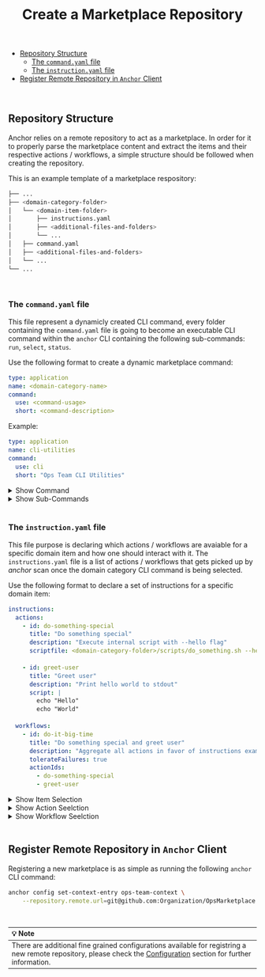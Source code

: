 <h1 id="create-anchorfiles" align="center">Create a Marketplace Repository<br><br></h1>

- [Repository Structure](#structure)
  - [The `command.yaml` file](#command)
  - [The `instruction.yaml` file](#instruction)
- [Register Remote Repository in `Anchor` Client](#register)

<br>

<h2 id="structure">Repository Structure</h2>

Anchor relies on a remote repository to act as a marketplace. In order for it to properly parse the marketplace content and extract the items and their respective actions / workflows, a simple structure should be followed when creating the repository.

This is an example template of a marketplace respository:

   ```bash
   ├── ...
   ├── <domain-category-folder>                   
   │   └── <domain-item-folder>               
   │       ├── instructions.yaml
   │       ├── <additional-files-and-folders>
   │       └── ...       
   │   ├── command.yaml
   │   ├── <additional-files-and-folders>
   │   └── ...                
   └── ...  
   ```

<br>

<h3 id="command">The <code>command.yaml</code> file</h3>

This file represent a dynamicly created CLI command, every folder containing the `command.yaml` file is going to become an executable CLI command within the `anchor` CLI containing the following sub-commands: `run`, `select`, `status`.

Use the following format to create a dynamic marketplace command:

```yaml
type: application
name: <domain-category-name>
command:
  use: <command-usage>
  short: <command-description>
```

Example:

```yaml
type: application
name: cli-utilities
command:
  use: cli
  short: "Ops Team CLI Utilities"
```

<details><summary>Show Command</summary>
<img style="vertical-align: top;" src="../assets/images/markeplace/anchor-cli-cmd.png" height="400" >
</details>

<details><summary>Show Sub-Commands</summary>
<img style="vertical-align: top;" src="../assets/images/markeplace/anchor-cli-sub-cmds.png" height="400" >
</details>

<br>

<h3 id="instruction">The <code>instruction.yaml</code> file</h3>

This file purpose is declaring which actions / workflows are avaiable for a specific domain item and how one should interact with it. The `instructions.yaml` file is a list of actions / workflows that gets picked up by *anchor* scan once the domain category CLI command is being selected.

Use the following format to declare a set of instructions for a specific domain item:

```yaml
instructions:
  actions:
    - id: do-something-special
      title: "Do something special"
      description: "Execute internal script with --hello flag"
      scriptfile: <domain-category-folder>/scripts/do_something.sh --hello
      
    - id: greet-user
      title: "Greet user"
      description: "Print hello world to stdout"
      script: |
        echo "Hello"
        echo "World"

  workflows:
    - id: do-it-big-time
      title: "Do something special and greet user"
      description: "Aggregate all actions in favor of instructions example"
      tolerateFailures: true
      actionIds:
        - do-something-special
        - greet-user

```

<details><summary>Show Item Selection</summary>
<img style="vertical-align: top;" src="../assets/images/markeplace/anchor-select.png" height="400" >
</details>

<details><summary>Show Action Seelction</summary>
<img style="vertical-align: top;" src="../assets/images/markeplace/anchor-select-cli-actions.png" height="400" >
</details>

<details><summary>Show Workflow Seelction</summary>
<img style="vertical-align: top;" src="../assets/images/markeplace/anchor-select-cli-workflows.png" height="400" >
</details>
<br>

<h2 id="register">Register Remote Repository in <code>Anchor</code> Client</h2>

Registering a new marketplace is as simple as running the following `anchor` CLI command:

```bash
anchor config set-context-entry ops-team-context \
    --repository.remote.url=git@github.com:Organization/OpsMarketplace.git \
```

<br>

| :bulb: Note |
| :--------------------------------------- |
| There are additional fine grained configurations available for registring a new remote repository, please check the [Configuration](./configuration.md) section for further information. |
